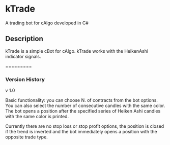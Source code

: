 # kTrade
A trading bot for cAlgo developed in C#

## Description
kTrade is a simple cBot for cAlgo. kTrade works with the HeikenAshi indicator signals.

=========

### Version History

v 1.0

Basic functionality: you can choose N. of contracts from the bot options. You can also select the number of consecutive candles with the same color. The bot opens a position after the specified series of Heiken Ashi candles with the same color is printed. 

Currently there are no stop loss or stop profit options, the position is closed if the trend is inverted and the bot immediately opens a position with the opposite trade type.
